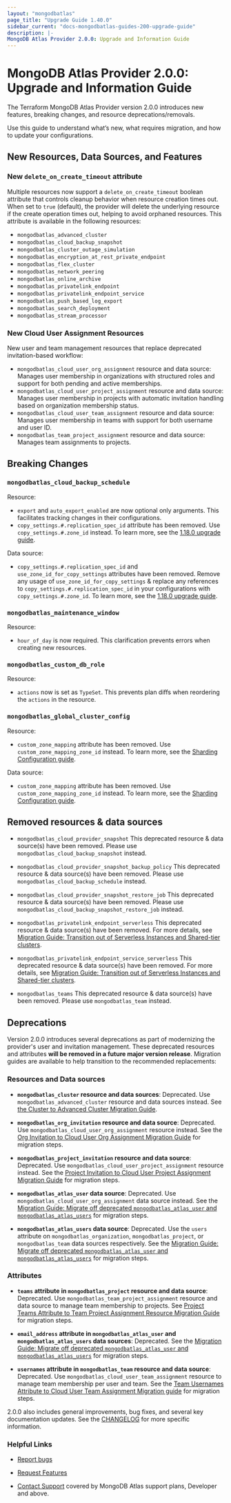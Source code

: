 ```yaml
---
layout: "mongodbatlas"
page_title: "Upgrade Guide 1.40.0"
sidebar_current: "docs-mongodbatlas-guides-200-upgrade-guide"
description: |-
MongoDB Atlas Provider 2.0.0: Upgrade and Information Guide
---
```


# MongoDB Atlas Provider 2.0.0: Upgrade and Information Guide

The Terraform MongoDB Atlas Provider version 2.0.0 introduces new features, breaking changes, and resource deprecations/removals.

Use this guide to understand what’s new, what requires migration, and how to update your configurations.

## New Resources, Data Sources, and Features

### New `delete_on_create_timeout` attribute 

Multiple resources now support a `delete_on_create_timeout` boolean attribute that controls cleanup behavior when resource creation times out. When set to `true` (default), the provider will delete the underlying resource if the create operation times out, helping to avoid orphaned resources. This attribute is available in the following resources:
  - `mongodbatlas_advanced_cluster`
  - `mongodbatlas_cloud_backup_snapshot` 
  - `mongodbatlas_cluster_outage_simulation`
  - `mongodbatlas_encryption_at_rest_private_endpoint`
  - `mongodbatlas_flex_cluster`
  - `mongodbatlas_network_peering`
  - `mongodbatlas_online_archive`
  - `mongodbatlas_privatelink_endpoint`
  - `mongodbatlas_privatelink_endpoint_service`
  - `mongodbatlas_push_based_log_export`
  - `mongodbatlas_search_deployment`
  - `mongodbatlas_stream_processor`

### New Cloud User Assignment Resources 

New user and team management resources that replace deprecated invitation-based workflow:
  - `mongodbatlas_cloud_user_org_assignment` resource and data source: Manages user membership in organizations with structured roles and support for both pending and active memberships.
  - `mongodbatlas_cloud_user_project_assignment` resource and data source: Manages user membership in projects with automatic invitation handling based on organization membership status.
  - `mongodbatlas_cloud_user_team_assignment` resource and data source: Manages user membership in teams with support for both username and user ID.
  - `mongodbatlas_team_project_assignment` resource and data source: Manages team assignments to projects.

## Breaking Changes

### `mongodbatlas_cloud_backup_schedule`
Resource:
  - `export` and `auto_export_enabled` are now optional only arguments. This facilitates tracking changes in their configurations. 
  - `copy_settings.#.replication_spec_id` attribute has been removed. Use `copy_settings.#.zone_id` instead. To learn more, see the [1.18.0 upgrade guide](../guides/1.18.0-upgrade-guide.md#transition-cloud-backup-schedules-for-clusters-to-use-zones).

Data source:
  - `copy_settings.#.replication_spec_id` and `use_zone_id_for_copy_settings` attributes have been removed. Remove any usage of `use_zone_id_for_copy_settings` & replace any references to `copy_settings.#.replication_spec_id` in your configurations with `copy_settings.#.zone_id`. To learn more, see the [1.18.0 upgrade guide](../guides/1.18.0-upgrade-guide.md#transition-cloud-backup-schedules-for-clusters-to-use-zones).


### `mongodbatlas_maintenance_window`
Resource:
  - `hour_of_day` is now required. This clarification prevents errors when creating new resources. 
    
### `mongodbatlas_custom_db_role`
Resource:
  - `actions` now is set as `TypeSet`. This prevents plan diffs when reordering the `actions` in the resource.  
    
### `mongodbatlas_global_cluster_config`
Resource:
  - `custom_zone_mapping` attribute has been removed. Use `custom_zone_mapping_zone_id` instead. To learn more, see the [Sharding Configuration guide](https://registry.terraform.io/providers/mongodb/mongodbatlas/latest/docs/guides/advanced-cluster-new-sharding-schema).
    
Data source:
  - `custom_zone_mapping` attribute has been removed. Use `custom_zone_mapping_zone_id` instead. To learn more, see the [Sharding Configuration guide](https://registry.terraform.io/providers/mongodb/mongodbatlas/latest/docs/guides/advanced-cluster-new-sharding-schema).



## Removed resources & data sources

  - `mongodbatlas_cloud_provider_snapshot`
  This deprecated resource & data source(s) have been removed. Please use `mongodbatlas_cloud_backup_snapshot` instead.

  - `mongodbatlas_cloud_provider_snapshot_backup_policy`
  This deprecated resource & data source(s) have been removed. Please use `mongodbatlas_cloud_backup_schedule` instead.
  
  - `mongodbatlas_cloud_provider_snapshot_restore_job`
  This deprecated resource & data source(s) have been removed. Please use `mongodbatlas_cloud_backup_snapshot_restore_job` instead.
  
  - `mongodbatlas_privatelink_endpoint_serverless`
  This deprecated resource & data source(s) have been removed. For more details, see [Migration Guide: Transition out of Serverless Instances and Shared-tier clusters](https://registry.terraform.io/providers/mongodb/mongodbatlas/latest/docs/guides/serverless-shared-migration-guide).
  
  - `mongodbatlas_privatelink_endpoint_service_serverless`
  This deprecated resource & data source(s) have been removed. For more details, see [Migration Guide: Transition out of Serverless Instances and Shared-tier clusters](https://registry.terraform.io/providers/mongodb/mongodbatlas/latest/docs/guides/serverless-shared-migration-guide).
  
  - `mongodbatlas_teams`
  This deprecated resource & data source(s) have been removed. Please use `mongodbatlas_team` instead.

## Deprecations

Version 2.0.0 introduces several deprecations as part of modernizing the provider's user and invitation management. These deprecated resources and attributes **will be removed in a future major version release**. Migration guides are available to help transition to the recommended replacements:

### Resources and Data sources

- **`mongodbatlas_cluster` resource and data sources**: Deprecated. Use `mongodbatlas_advanced_cluster` resource and data sources instead. See [the Cluster to Advanced Cluster Migration Guide](../guides/cluster-to-advanced-cluster-migration-guide).

- **`mongodbatlas_org_invitation` resource and data source**: Deprecated. Use `mongodbatlas_cloud_user_org_assignment` resource instead. See the [Org Invitation to Cloud User Org Assignment Migration Guide](../guides/org-invitation-to-cloud-user-org-assignment-migration-guide.md) for migration steps.

- **`mongodbatlas_project_invitation` resource and data source**: Deprecated. Use `mongodbatlas_cloud_user_project_assignment` resource instead. See the [Project Invitation to Cloud User Project Assignment Migration Guide](../guides/project-invitation-to-cloud-user-project-assignment-migration-guide.md) for migration steps.

- **`mongodbatlas_atlas_user` data source**: Deprecated. Use `mongodbatlas_cloud_user_org_assignment` data source instead. See the [Migration Guide: Migrate off deprecated `mongodbatlas_atlas_user` and `mongodbatlas_atlas_users`](../guides/atlas-user-migration-guide.md) for migration steps.

- **`mongodbatlas_atlas_users` data source**: Deprecated. Use the `users` attribute on `mongodbatlas_organization`, `mongodbatlas_project`, or `mongodbatlas_team` data sources respectively. See the [Migration Guide: Migrate off deprecated `mongodbatlas_atlas_user` and `mongodbatlas_atlas_users`](../guides/atlas-user-migration-guide.md) for migration steps.

### Attributes

- **`teams` attribute in `mongodbatlas_project` resource and data source**: Deprecated. Use `mongodbatlas_team_project_assignment` resource and data source to manage team membership to projects. See [Project Teams Attribute to Team Project Assignment Resource Migration Guide](../guides/team_project_assignment_migration_guide) for migration steps.

- **`email_address` attribute in `mongodbatlas_atlas_user` and `mongodbatlas_atlas_users` data sources**: Deprecated. See the [Migration Guide: Migrate off deprecated `mongodbatlas_atlas_user` and `mongodbatlas_atlas_users`](../guides/atlas-user-migration-guide.md) for migration steps.

- **`usernames` attribute in `mongodbatlas_team` resource and data source**: Deprecated. Use `mongodbatlas_cloud_user_team_assignment` resource to manage team membership per user and team. See the [Team Usernames Attribute to Cloud User Team Assignment Migration guide](../guides/cloud_user_team_assignment_migration_guide.md) for migration steps.

2.0.0 also includes general improvements, bug fixes, and several key documentation updates. See the [CHANGELOG](https://github.com/mongodb/terraform-provider-mongodbatlas/blob/master/CHANGELOG.md) for more specific information.


### Helpful Links

* [Report bugs](https://github.com/mongodb/terraform-provider-mongodbatlas/issues)

* [Request Features](https://feedback.mongodb.com/forums/924145-atlas?category_id=370723)

* [Contact Support](https://docs.atlas.mongodb.com/support/) covered by MongoDB Atlas support plans, Developer and above.
